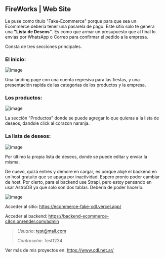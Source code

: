 ## FireWorks | Web Site

Le puse como titulo "Fake-Ecommerce" porque para que sea un Ecommerce deberia tener una pasarela de pago. Este sitio solo te genera una **"Lista de Deseos"**. Es como que armar un presupuesto que al final lo envias por WhatsApp o Correo para confirmar el pedido a la empresa. 

Consta de tres secciones principales. 

### El inicio: 

![image](https://github.com/user-attachments/assets/f3d37db3-5cd8-4684-9a82-ca15c79e3cd8)

Una landing page con una cuenta regresiva para las fiestas, y una presentación rapida de las categorias de los productos y la empresa.

### Los productos:

![image](https://github.com/user-attachments/assets/f2210761-9998-4c50-98c9-73d07377c304)

La sección "Productos" donde se puede agregar lo que quieras a la lista de deseos, dandole click al corazon naranja. 

### La lista de deseos:

![image](https://github.com/user-attachments/assets/6307a2b6-b59e-4478-8ad7-70365f3020ac)

Por último la propia lista de deseos, donde se puede editar y enviar la misma. 

De nuevo, quizá entres y demore en cargar, es porque alojé el backend en un host gratuito que se apaga por inactividad. Espero pronto poder cambiar de host. 
Por cierto, para el backend use Strapi, pero estoy pensando en usar AstroDB ya que solo son dos tablas. Deberia de poder hacerlo. 

![image](https://github.com/user-attachments/assets/7bcbd871-f989-48ca-9acb-7d773c2b60fb)

Acceder al sitio: 
https://ecommerce-fake-cdl.vercel.app/

Acceder al backend:
<https://backend-ecommerce-c8cn.onrender.com/admin>

> *Usuario*: <test@mail.com>
>
> *Contraseña*: Test1234

Ver más de mis proyectos en:
https://www.cdl.net.ar/

